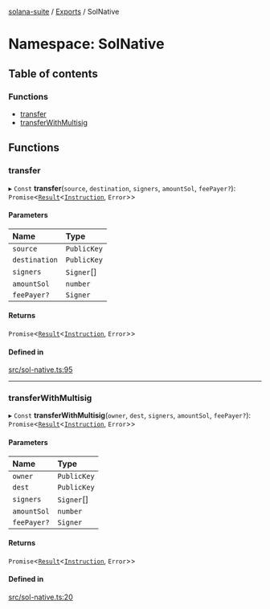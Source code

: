 [solana-suite](../README.md) / [Exports](../modules.md) / SolNative

# Namespace: SolNative

## Table of contents

### Functions

- [transfer](SolNative.md#transfer)
- [transferWithMultisig](SolNative.md#transferwithmultisig)

## Functions

### transfer

▸ `Const` **transfer**(`source`, `destination`, `signers`, `amountSol`, `feePayer?`): `Promise`<[`Result`](../modules.md#result)<[`Instruction`](../classes/Instruction.md), `Error`\>\>

#### Parameters

| Name | Type |
| :------ | :------ |
| `source` | `PublicKey` |
| `destination` | `PublicKey` |
| `signers` | `Signer`[] |
| `amountSol` | `number` |
| `feePayer?` | `Signer` |

#### Returns

`Promise`<[`Result`](../modules.md#result)<[`Instruction`](../classes/Instruction.md), `Error`\>\>

#### Defined in

[src/sol-native.ts:95](https://github.com/fukaoi/solana-suite/blob/bbfcf40/src/sol-native.ts#L95)

___

### transferWithMultisig

▸ `Const` **transferWithMultisig**(`owner`, `dest`, `signers`, `amountSol`, `feePayer?`): `Promise`<[`Result`](../modules.md#result)<[`Instruction`](../classes/Instruction.md), `Error`\>\>

#### Parameters

| Name | Type |
| :------ | :------ |
| `owner` | `PublicKey` |
| `dest` | `PublicKey` |
| `signers` | `Signer`[] |
| `amountSol` | `number` |
| `feePayer?` | `Signer` |

#### Returns

`Promise`<[`Result`](../modules.md#result)<[`Instruction`](../classes/Instruction.md), `Error`\>\>

#### Defined in

[src/sol-native.ts:20](https://github.com/fukaoi/solana-suite/blob/bbfcf40/src/sol-native.ts#L20)
